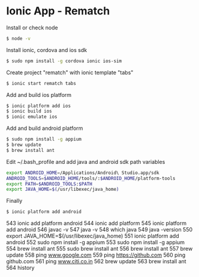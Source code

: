 
 Ionic App - Rematch
=====================

Install or check node

```bash
$ node -v
```

Install ionic, cordova and ios sdk

```bash
$ sudo npm install -g cordova ionic ios-sim
```

Create project "rematch" with ionic template "tabs"

```bash
$ ionic start rematch tabs
```

Add and build ios platform 

```bash
$ ionic platform add ios
$ ionic build ios
$ ionic emulate ios
```


Add and build android platform

```bash
$ sudo npm install -g appium
$ brew update
$ brew install ant
```

Edit ~/.bash_profile and add java and android sdk path variables

```bash
export ANDROID_HOME=/Applications/Android\ Studio.app/sdk
ANDROID_TOOLS=$ANDROID_HOME/tools/:$ANDROID_HOME/platform-tools
export PATH=$ANDROID_TOOLS:$PATH
export JAVA_HOME=$(/usr/libexec/java_home)
```

Finally 
```bash
$ ionic platform add android
```




  543  ionic add platform android
  544  ionic add platform
  545  ionic platform add android
  546  javac -v
  547  java -v
  548  which java
  549  java -version
  550  export JAVA_HOME=$(/usr/libexec/java_home) 
  551  ionic platform add android
  552  sudo npm install -g appium
  553  sudo npm install -g appium
  554  brew install ant
  555  sudo brew install ant
  556  brew install ant
  557  brew update
  558  ping www.google.com
  559  ping https://github.com
  560  ping github.com
  561  ping www.citi.co.in
  562  brew update
  563  brew install ant
  564  history

